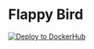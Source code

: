 # Flappy Bird
[![Deploy to DockerHub](https://github.com/flnbrt/WTA2023Q2_FlappyBird/actions/workflows/deploy.yml/badge.svg?branch=main)](https://github.com/flnbrt/WTA2023Q2_FlappyBird/actions/workflows/deploy.yml)
